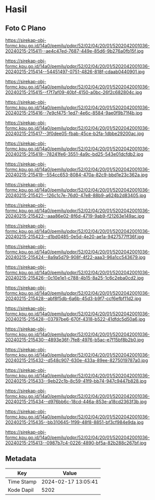 # Hasil

## Foto C Plano

https://sirekap-obj-formc.kpu.go.id/14a0/pemilu/pdpr/52/02/04/20/01/5202042001036-20240215-215411--ae4c47ed-7687-449e-85d6-9b276a0fb15f.jpg

https://sirekap-obj-formc.kpu.go.id/14a0/pemilu/pdpr/52/02/04/20/01/5202042001036-20240215-215414--54451497-0751-4826-818f-cdaab0440901.jpg

https://sirekap-obj-formc.kpu.go.id/14a0/pemilu/pdpr/52/02/04/20/01/5202042001036-20240215-215415--f7f7af09-40bf-4150-a0bc-26f2c682804c.jpg

https://sirekap-obj-formc.kpu.go.id/14a0/pemilu/pdpr/52/02/04/20/01/5202042001036-20240215-215416--7e9cf475-1ed7-4e6c-8584-9ae0f9b71f4b.jpg

https://sirekap-obj-formc.kpu.go.id/14a0/pemilu/pdpr/52/02/04/20/01/5202042001036-20240215-215417--3f0dee05-fbab-45ce-b2fa-1dbbe29200ac.jpg

https://sirekap-obj-formc.kpu.go.id/14a0/pemilu/pdpr/52/02/04/20/01/5202042001036-20240215-215419--78241fe6-3551-4a9c-bd25-543e01dcfdb2.jpg

https://sirekap-obj-formc.kpu.go.id/14a0/pemilu/pdpr/52/02/04/20/01/5202042001036-20240215-215419--554cc653-8084-470a-82c9-bbd1e23c362a.jpg

https://sirekap-obj-formc.kpu.go.id/14a0/pemilu/pdpr/52/02/04/20/01/5202042001036-20240215-215421--126c1c7e-76d0-47e8-88b9-a624b2d83405.jpg

https://sirekap-obj-formc.kpu.go.id/14a0/pemilu/pdpr/52/02/04/20/01/5202042001036-20240215-215422--aaa86e02-8f6d-4719-9ab9-f21263e149ac.jpg

https://sirekap-obj-formc.kpu.go.id/14a0/pemilu/pdpr/52/02/04/20/01/5202042001036-20240215-215423--d1bd0485-0e5d-4e20-ae1a-9427577ff36f.jpg

https://sirekap-obj-formc.kpu.go.id/14a0/pemilu/pdpr/52/02/04/20/01/5202042001036-20240215-215424--8a9a5d79-908f-4f22-aaa3-96a1cc543679.jpg

https://sirekap-obj-formc.kpu.go.id/14a0/pemilu/pdpr/52/02/04/20/01/5202042001036-20240215-215426--0c10e1e1-c788-4b15-8a25-1c6c2eba0cd2.jpg

https://sirekap-obj-formc.kpu.go.id/14a0/pemilu/pdpr/52/02/04/20/01/5202042001036-20240215-215428--abf8f5db-6a6b-45d3-b9f7-ccf6efbf11d2.jpg

https://sirekap-obj-formc.kpu.go.id/14a0/pemilu/pdpr/52/02/04/20/01/5202042001036-20240215-215428--03797be6-670f-4318-b522-41dfdc5d50a6.jpg

https://sirekap-obj-formc.kpu.go.id/14a0/pemilu/pdpr/52/02/04/20/01/5202042001036-20240215-215430--4893e36f-7fe8-4976-b5ac-e7f15bf8b2b0.jpg

https://sirekap-obj-formc.kpu.go.id/14a0/pemilu/pdpr/52/02/04/20/01/5202042001036-20240215-215432--d548c907-630e-433a-89ee-8275019787a0.jpg

https://sirekap-obj-formc.kpu.go.id/14a0/pemilu/pdpr/52/02/04/20/01/5202042001036-20240215-215433--9eb22c1b-8c59-41f9-bb74-947c9447b828.jpg

https://sirekap-obj-formc.kpu.go.id/14a0/pemilu/pdpr/52/02/04/20/01/5202042001036-20240215-215434--d976bb6c-18cd-446a-853e-a18cd2363f3b.jpg

https://sirekap-obj-formc.kpu.go.id/14a0/pemilu/pdpr/52/02/04/20/01/5202042001036-20240215-215435--bb310645-1f99-48f8-8851-bf3cf984e9da.jpg

https://sirekap-obj-formc.kpu.go.id/14a0/pemilu/pdpr/52/02/04/20/01/5202042001036-20240215-215413--0987b7c4-0226-4890-bf5a-82b288c267bf.jpg


## Metadata

| Key        | Value               |
| ---------- | ------------------- |
| Time Stamp | 2024-02-17 13:05:41 |
| Kode Dapil | 5202                |



